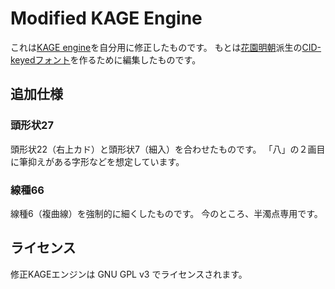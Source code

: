 Modified KAGE Engine
====================

これは[KAGE engine][1]を自分用に修正したものです。
もとは[花園明朝][2]派生の[CID-keyedフォント][3]を作るために編集したものです。

[1]: http://fonts.jp/engine/
[2]: http://fonts.jp/hanazono/
[3]: https://github.com/MihailJP/minchovariant


## 追加仕様 ##

### 頭形状27 ###
頭形状22（右上カド）と頭形状7（細入）を合わせたものです。
「八」の２画目に筆抑えがある字形などを想定しています。

### 線種66 ###
線種6（複曲線）を強制的に細くしたものです。
今のところ、半濁点専用です。

## ライセンス ##
修正KAGEエンジンは GNU GPL v3 でライセンスされます。
